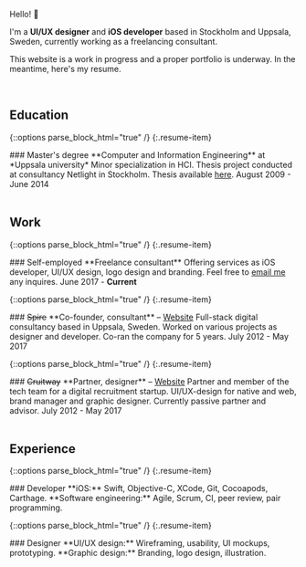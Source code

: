 Hello! 👋

I'm a **UI/UX designer** and **iOS developer** based in Stockholm and Uppsala, Sweden, currently working as a freelancing consultant.

This website is a work in progress and a proper portfolio is underway. In the meantime, here's my resume.

<br/>

## Education
{::options parse_block_html="true" /}
{:.resume-item}
<div>
### Master's degree
**Computer and Information Engineering** at *Uppsala university*  
Minor specialization in HCI. Thesis project conducted at consultancy Netlight in Stockholm. Thesis available <a href="https://uu.diva-portal.org/smash/get/diva2:754134/FULLTEXT01.pdf">here</a>.  
<span class="caption">August 2009 - June 2014</span>
</div>

<br/>

## Work

{::options parse_block_html="true" /}
{:.resume-item}
<div>
### Self-employed
**Freelance consultant**  
Offering services as iOS developer, UI/UX design, logo design and branding. Feel free to <a href="mailto:{{ 'hello@carlekman.com' | encode_email }}" title="Email me">email me</a> any inquires.  
<span class="caption">June 2017 - <b>Current</b></span>
</div>

{::options parse_block_html="true" /}
{:.resume-item}
<div>
### <s>Spire</s>
**Co-founder, consultant** – <a href="http://www.spire.se">Website</a>  
Full-stack digital consultancy based in Uppsala, Sweden. Worked on various projects as designer and developer. Co-ran the company for 5 years.  
<span class="caption">July 2012 - May 2017</span>
</div>

{::options parse_block_html="true" /}
{:.resume-item}
<div>
### <s>Cruitway</s>
**Partner, designer** – <a href="http://www.cruitway.com">Website</a>  
Partner and member of the tech team for a digital recruitment startup. UI/UX-design for native and web, brand manager and graphic designer. Currently passive partner and advisor.   
<span class="caption">July 2012 - May 2017</span>
</div>

<br/>

## Experience

{::options parse_block_html="true" /}
{:.resume-item}
<div>
### Developer
**iOS:**
Swift, Objective-C, XCode, Git, Cocoapods, Carthage.  
**Software engineering:**
Agile, Scrum, CI, peer review, pair programming.
</div>

{::options parse_block_html="true" /}
{:.resume-item}
<div>
### Designer
**UI/UX design:**
Wireframing, usability, UI mockups, prototyping.  
**Graphic design:**
Branding, logo design, illustration.
</div>
